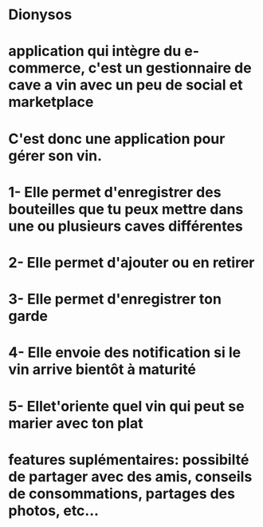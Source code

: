 # Dionysos
# application qui intègre du e-commerce, c'est un gestionnaire de cave a vin avec un peu de social et marketplace
# C'est donc une application pour gérer son vin.  
# 1- Elle permet d'enregistrer des bouteilles que tu peux mettre dans une ou plusieurs caves différentes
# 2- Elle permet d'ajouter ou en retirer
# 3- Elle permet d'enregistrer ton garde
# 4- Elle envoie des notification si le vin arrive bientôt à maturité
# 5- Ellet'oriente quel vin qui peut se marier avec ton plat 
# features suplémentaires: possibilté de partager avec des amis, conseils de consommations, partages des photos, etc... 